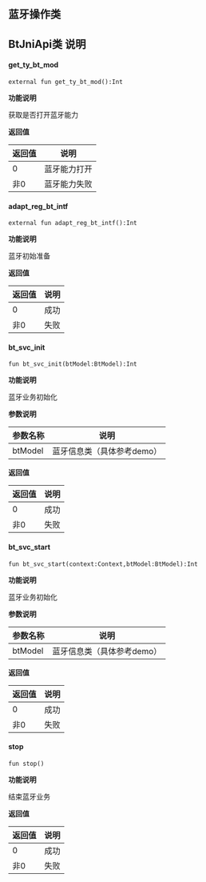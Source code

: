 ## 蓝牙操作类

## BtJniApi类 说明
#### get_ty_bt_mod
```
external fun get_ty_bt_mod():Int
```

**功能说明**

获取是否打开蓝牙能力

**返回值**

| **返回值** | **说明**       |
| ---------- | -------------- |
| 0    | 蓝牙能力打开       |
| 非0     | 蓝牙能力失败 |


#### adapt_reg_bt_intf
```
external fun adapt_reg_bt_intf():Int
```

**功能说明**

蓝牙初始准备

**返回值**

| **返回值** | **说明**       |
| ---------- | -------------- |
| 0    | 成功       |
| 非0     | 失败 |

#### bt_svc_init
```
fun bt_svc_init(btModel:BtModel):Int
```
**功能说明**

蓝牙业务初始化

**参数说明**

| 参数名称 | 说明                                                         |
| -------- | ------------------------------------------------------------ |
| btModel | 蓝牙信息类（具体参考demo） |

**返回值**

| **返回值** | **说明**       |
| ---------- | -------------- |
| 0    | 成功       |
| 非0     | 失败 |

#### bt_svc_start
```
fun bt_svc_start(context:Context,btModel:BtModel):Int
```

**功能说明**

蓝牙业务初始化

**参数说明**

| 参数名称 | 说明                                                         |
| -------- | ------------------------------------------------------------ |
| btModel | 蓝牙信息类（具体参考demo） |

**返回值**

| **返回值** | **说明**       |
| ---------- | -------------- |
| 0    | 成功       |
| 非0     | 失败 |


#### stop
```
fun stop()
```

**功能说明**

结束蓝牙业务

**返回值**

| **返回值** | **说明**       |
| ---------- | -------------- |
| 0    | 成功       |
| 非0     | 失败 |